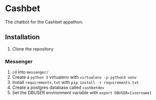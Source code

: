 # Cashbet
The chatbot for the Cashbet appathon.

## Installation
1. Clone the repository

### Messenger
1. `cd` into `messenger/`
1. Create a `python 3` virtualenv with `virtualenv -p python3 venv`
1. Install `requirements.txt` with `pip install -r requirements.txt`
1. Create a postgres database called `cashbetdev`
1. Set the DBUSER environment variable with `export DBUSER=[username]`


